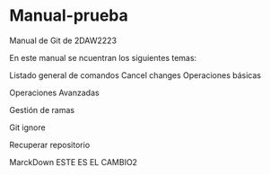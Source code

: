 
# Manual-prueba
Manual de Git de 2DAW2223

En este manual se ncuentran los siguientes temas:

Listado general de comandos
Cancel changes
Operaciones básicas

Operaciones Avanzadas

Gestión de ramas

Git ignore

Recuperar repositorio

MarckDown
ESTE ES EL CAMBIO2
